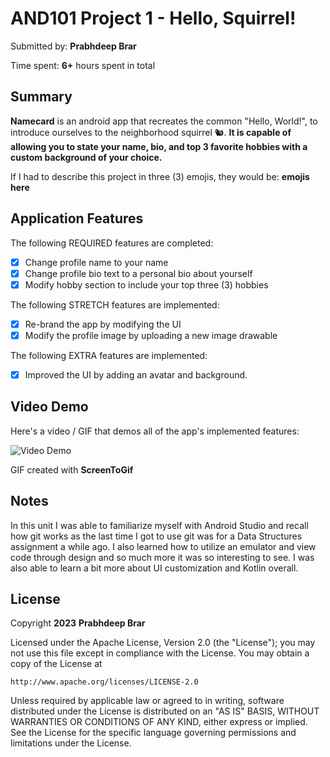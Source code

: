 <!-- (This is a comment) INSTRUCTIONS: Go through this page and fill out any **bolded** entries with their correct values.-->

# AND101 Project 1 - Hello, Squirrel!

Submitted by: **Prabhdeep Brar**

Time spent: **6+** hours spent in total

## Summary

**Namecard** is an android app that recreates the common "Hello, World!", to introduce ourselves to the neighborhood squirrel 🐿.  **It is capable of allowing you to state your name, bio, and top 3 favorite hobbies with a custom background of your choice.**

If I had to describe this project in three (3) emojis, they would be: **emojis here**

## Application Features

<!-- (This is a comment) Please be sure to change the [ ] to [x] for any features you completed.  If a feature is not checked [x], you might miss the points for that item! -->

The following REQUIRED features are completed:

- [x] Change profile name to your name
- [x] Change profile bio text to a personal bio about yourself
- [x] Modify hobby section to include your top three (3) hobbies

The following STRETCH features are implemented:

- [x] Re-brand the app by modifying the UI
- [x] Modify the profile image by uploading a new image drawable

The following EXTRA features are implemented:

- [x] Improved the UI by adding an avatar and background.

## Video Demo

Here's a video / GIF that demos all of the app's implemented features:

<img src='https://user-images.githubusercontent.com/96799357/222853586-7db1d0fe-e497-4807-bf65-dce32ddbccd0.gif' title='Video Demo' width='' alt='Video Demo' />

GIF created with **ScreenToGif**


<!-- Recommended tools:
- [Kap](https://getkap.co/) for macOS
- [ScreenToGif](https://www.screentogif.com/) for Windows
- [peek](https://github.com/phw/peek) for Linux. -->

## Notes
In this unit I was able to familiarize myself with Android Studio and recall how git works as the last time I got to use git was for a Data Structures assignment a while ago. I also learned how to utilize an emulator and view code through design and so much more it was so interesting to see. I was also able to learn a bit more about UI customization and Kotlin overall.

## License

Copyright **2023** **Prabhdeep Brar**

Licensed under the Apache License, Version 2.0 (the "License");
you may not use this file except in compliance with the License.
You may obtain a copy of the License at

    http://www.apache.org/licenses/LICENSE-2.0

Unless required by applicable law or agreed to in writing, software
distributed under the License is distributed on an "AS IS" BASIS,
WITHOUT WARRANTIES OR CONDITIONS OF ANY KIND, either express or implied.
See the License for the specific language governing permissions and
limitations under the License.
